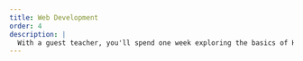 ```yaml
---
title: Web Development
order: 4
description: |
  With a guest teacher, you'll spend one week exploring the basics of HTML and CSS, culminating in a hackathon with some of the web development students. The goal this week will be to get more comfortable with these fundamental web technologies, in order to be more prepared to work with developers.
---
```

